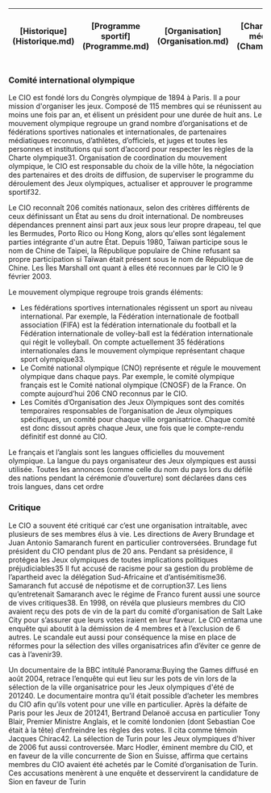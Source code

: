 <table>
    <thead>
        <tr>
            <th align="center" >[Historique](Historique.md)</th>
            <th align="center">[Programme sportif](Programme.md)</th>
            <th align="center">[Organisation](Organisation.md)</th>
            <th align="center">[Champions et médaillés](Champions.md)</th>
            <th align="center">[Enjeux économiques et médiatiques](Enjeux.md)</th>
            <th align="center">[Olympisme et politique](Politique.md)</th>
        </tr>
    </thead>
</table>


### Comité international olympique

Le CIO est fondé lors du Congrès olympique de 1894 à Paris. Il a pour mission d'organiser les jeux. Composé de 115 membres qui se réunissent au moins une fois par an, et élisent un président pour une durée de huit ans. Le mouvement olympique regroupe un grand nombre d’organisations et de fédérations sportives nationales et internationales, de partenaires médiatiques reconnus, d’athlètes, d’officiels, et juges et toutes les personnes et institutions qui sont d’accord pour respecter les règles de la Charte olympique31. Organisation de coordination du mouvement olympique, le CIO est responsable du choix de la ville hôte, la négociation des partenaires et des droits de diffusion, de superviser le programme du déroulement des Jeux olympiques, actualiser et approuver le programme sportif32.

Le CIO reconnaît 206 comités nationaux, selon des critères différents de ceux définissant un État au sens du droit international. De nombreuses dépendances prennent ainsi part aux jeux sous leur propre drapeau, tel que les Bermudes, Porto Rico ou Hong Kong, alors qu'elles sont légalement parties intégrante d'un autre État. Depuis 1980, Taïwan participe sous le nom de Chine de Taipei, la République populaire de Chine refusant sa propre participation si Taïwan était présent sous le nom de République de Chine. Les Îles Marshall ont quant à elles été reconnues par le CIO le 9 février 2003.

Le mouvement olympique regroupe trois grands éléments:

- Les fédérations sportives internationales régissent un sport au niveau international. Par exemple, la Fédération internationale de football association (FIFA) est la fédération internationale du football et la Fédération internationale de volley-ball est la fédération internationale qui régit le volleyball. On compte actuellement 35 fédérations internationales dans le mouvement olympique représentant chaque sport olympique33.
- Le Comité national olympique (CNO) représente et régule le mouvement olympique dans chaque pays. Par exemple, le comité olympique français est le Comité national olympique (CNOSF) de la France. On compte aujourd’hui 206 CNO reconnus par le CIO.
- Les Comités d’Organisation des Jeux Olympiques sont des comités temporaires responsables de l’organisation de Jeux olympiques spécifiques, un comité pour chaque ville organisatrice. Chaque comité est donc dissout après chaque Jeux, une fois que le compte-rendu définitif est donné au CIO.

Le français et l’anglais sont les langues officielles du mouvement olympique. La langue du pays organisateur des Jeux olympiques est aussi utilisée. Toutes les annonces (comme celle du nom du pays lors du défilé des nations pendant la cérémonie d’ouverture) sont déclarées dans ces trois langues, dans cet ordre



### Critique

Le CIO a souvent été critiqué car c’est une organisation intraitable, avec plusieurs de ses membres élus à vie. Les directions de Avery Brundage et Juan Antonio Samaranch furent en particulier controversées. Brundage fut président du CIO pendant plus de 20 ans. Pendant sa présidence, il protégea les Jeux olympiques de toutes implications politiques préjudiciables35 Il fut accusé de racisme pour sa gestion du problème de l’apartheid avec la délégation Sud-Africaine et d’antisémitisme36. Samaranch fut accusé de népotisme et de corruption37. Les liens qu’entretenait Samaranch avec le régime de Franco furent aussi une source de vives critiques38. En 1998, on révéla que plusieurs membres du CIO avaient reçu des pots de vin de la part du comité d’organisation de Salt Lake City pour s’assurer que leurs votes iraient en leur faveur. Le CIO entama une enquête qui aboutit à la démission de 4 membres et à l’exclusion de 6 autres. Le scandale eut aussi pour conséquence la mise en place de réformes pour la sélection des villes organisatrices afin d’éviter ce genre de cas à l’avenir39.

Un documentaire de la BBC intitulé Panorama:Buying the Games diffusé en août 2004, retrace l’enquête qui eut lieu sur les pots de vin lors de la sélection de la ville organisatrice pour les Jeux olympiques d'été de 201240. Le documentaire montra qu’il était possible d’acheter les membres du CIO afin qu’ils votent pour une ville en particulier. Après la défaite de Paris pour les Jeux de 201241, Bertrand Delanoë accusa en particulier Tony Blair, Premier Ministre Anglais, et le comité londonien (dont Sebastian Coe était à la tête) d’enfreindre les règles des votes. Il cita comme témoin Jacques Chirac42. La sélection de Turin pour les Jeux olympiques d'hiver de 2006 fut aussi controversée. Marc Hodler, éminent membre du CIO, et en faveur de la ville concurrente de Sion en Suisse, affirma que certains membres du CIO avaient été achetés par le Comité d’organisation de Turin. Ces accusations menèrent à une enquête et desservirent la candidature de Sion en faveur de Turin



